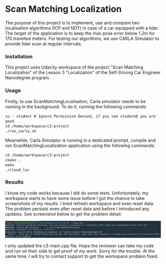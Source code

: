 # Scan Matching Localization
The purpose of this project is to implement, use and compare two localisation algorithms (ICP and NDT) in case of a car equipped with a lidar. The target of the application is to keep the max pose error below 1.2m for 170 travelled meters. For testing our algorithms, we use CARLA Simulator to provide lidar scan at regular intervals.

### Installation

This project uses Udacity workspace of the project "Scan Matching Localization" of the Lesson 3 "Localization" of the Self-Driving Car Engineer Nanodegree program.

### Usage

Firstly, to use ScanMatchingLocalisation, Carla simulator needs to be running in the background. To do it, running the following commands:

```
su - student # Ignore Permission Denied, if you see student@ you are good
cd /home/workspace/c3-project
./run_carla.sh
```

Meanwhile, Carla Simulator is running in a dedicated prompt, compile and run ScanMatchingLocalization application using the following commands:

```
cd /home/workspace/c3-project
cmake .
make
./cloud_loc
```

### Results

I know my code works because I did do some tests. Unfortunately, my workspace starts to have some issue before I got the chance to take screenshots of my results. I tried refresh workspace and even reset data. The problem persists even after reset data and before I introduced any updates. See screenshot below to get the problem detail:

![](workspaceIssue.png)

I only updated the c3-main.cpp file. Hope the reviewer can take my code and run on their side to get proof of my work. Sorry for the trouble. At the same time, I will try to contact support to get the workspace problem fixed.
